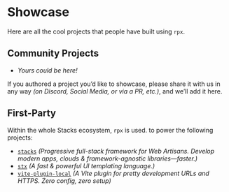 # Showcase

Here are all the cool projects that people have built using `rpx`.

## Community Projects

- _Yours could be here!_

If you authored a project you’d like to showcase, please share it with us in any way _(on Discord, Social Media, or via a PR, etc.)_, and we’ll add it here.

## First-Party

Within the whole Stacks ecosystem, `rpx` is used.  to power the following projects:

- [`stacks`](https://github.com/stacksjs/stacks) _(Progressive full-stack framework for Web Artisans. Develop modern apps, clouds & framework-agnostic libraries—faster.)_
- [`stx`](https://github.com/stacksjs/stx) _(A fast & powerful UI templating language.)_
- [`vite-plugin-local`](https://github.com/stacksjs/vite-plugin-local) _(A Vite plugin for pretty development URLs and HTTPS. Zero config, zero setup)_
